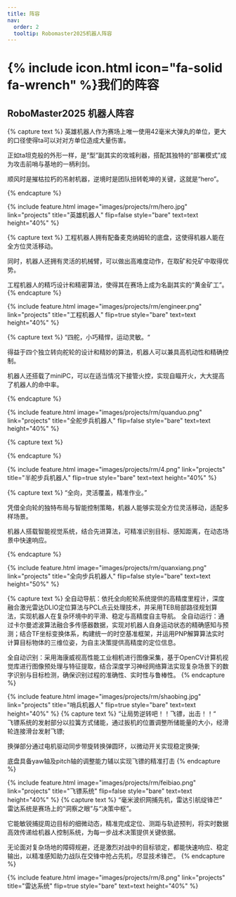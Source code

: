 ```yaml
---
title: 阵容
nav:
  order: 2
  tooltip: Robomaster2025机器人阵容
---
```


# {% include icon.html icon="fa-solid fa-wrench" %}我们的阵容

## RoboMaster2025 机器人阵容

{% capture text %}
英雄机器人作为赛场上唯一使用42毫米大弹丸的单位，更大的口径使得ta可以对对方单位造成大量伤害。

正如ta坦克般的外形一样，是“型”副其实的攻城利器，搭配其独特的“部署模式”成为攻击前哨与基地的一柄利剑。

顺风时是摧枯拉朽的吊射机器，逆境时是团队扭转乾坤的关键，这就是“hero”。

{% endcapture %}

{%
  include feature.html
  image="images/projects/rm/hero.jpg"
  link="projects"
  title="英雄机器人"
  flip=false
  style="bare"
  text=text
  height="40%"
%}


{% capture text %}
工程机器人拥有配备麦克纳姆轮的底盘，这使得机器人能在全方位灵活移动。

同时，机器人还拥有灵活的机械臂，可以做出高难度动作，在取矿和兑矿中取得优势。

工程机器人的精巧设计和精密算法，使得其在赛场上成为名副其实的“黄金矿工”。
{% endcapture %}

{%
  include feature.html
  image="images/projects/rm/engineer.png"
  link="projects"
  title="工程机器人"
  flip=true
  style="bare"
  text=text
  height="40%"
%}


{% capture text %}
<front>“四舵，小巧精悍，运动灵敏。“<br></front>

得益于四个独立转向舵轮的设计和精妙的算法，机器人可以兼具高机动性和精确控制。

机器人还搭载了miniPC，可以在适当情况下接管火控，实现自瞄开火，大大提高了机器人的命中率。

{% endcapture %}

{%
  include feature.html
  image="images/projects/rm/quanduo.png"
  link="projects"
  title="全舵步兵机器人"
  flip=false
  style="bare"
  text=text
  height="40%"
%}

{% capture text %}

{% endcapture %}

{%
  include feature.html
  image="images/projects/rm/4.png"
  link="projects"
  title="半舵步兵机器人"
  flip=true
  style="bare"
  text=text
  height="40%"
%}

{% capture text %}
<front>“全向，灵活覆盖，精准作业。”<br></front>

凭借全向轮的独特布局与智能控制策略，机器人能够实现全方位灵活移动，适配多样场景。
 
机器人搭载智能视觉系统，结合先进算法，可精准识别目标、感知距离，在动态场景中快速响应。

{% endcapture %}

{%
  include feature.html
  image="images/projects/rm/quanxiang.png"
  link="projects"
  title="全向步兵机器人"
  flip=false
  style="bare"
  text=text
  height="50%"
%}

{% capture text %}
全自动导航：依托全向舵轮系统提供的高精度里程计，深度融合激光雷达DLIO定位算法与PCL点云处理技术，并采用TEB局部路径规划算法，实现机器人在复杂环境中的平滑、稳定与高精度自主导航。
全自动运行：通过卡尔曼滤波算法融合多传感器数据，实现对机器人自身运动状态的精确感知与预测；结合TF坐标变换体系，构建统一的时空基准框架，并运用PNP解算算法实时计算目标物体的三维位姿，为自主决策提供高精度的定位信息。

全自动识别：采用海康威视高性能工业相机进行图像采集，基于OpenCV计算机视觉库进行图像预处理与特征提取，结合深度学习神经网络算法实现复杂场景下的数字识别与目标检测，确保识别过程的准确性、实时性与鲁棒性。
{% endcapture %}

{%
  include feature.html
  image="images/projects/rm/shaobing.jpg"
  link="projects"
  title="哨兵机器人"
  flip=true
  style="bare"
  text=text
  height="40%"
%}
{% capture text %}
<front>“让局势逆转吧！！飞镖，出击！！“<br></front>
飞镖系统的发射部分以拉簧方式储能，通过扳机的位置调整所储能量的大小，经滑轮连接滑台发射飞镖;

换弹部分通过电机驱动同步带旋转换弹圆环，以微动开关实现稳定换弹;

底盘具备yaw轴及pitch轴的调整能力辅以实现飞镖的精准打击
{% endcapture %}

{%
  include feature.html
  image="images/projects/rm/feibiao.png"
  link="projects"
  title="飞镖系统"
  flip=false
  style="bare"
  text=text
  height="40%"
%}
{% capture text %}
<front>“毫米波织网捕先机，雷达引航绽锋芒“<br></front>
雷达系统是赛场上的“洞察之眼”与“决策中枢”。

它能敏锐捕捉周边目标的细微动态，精准完成定位、测距与轨迹预判，将实时数据高效传递给机器人控制系统，为每一步战术决策提供关键依据。

无论面对复杂场地的障碍规避，还是激烈对战中的目标锁定，都能快速响应、稳定输出，以精准感知助力战队在交锋中抢占先机，尽显技术锋芒。
{% endcapture %}

{%
  include feature.html
  image="images/projects/rm/8.png"
  link="projects"
  title="雷达系统"
  flip=true
  style="bare"
  text=text
  height="40%"
%}
